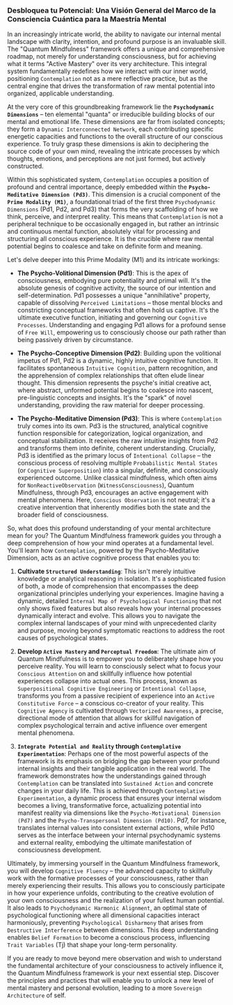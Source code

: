 ### Desbloquea tu Potencial: Una Visión General del Marco de la Consciencia Cuántica para la Maestría Mental

In an increasingly intricate world, the ability to navigate our internal mental landscape with clarity, intention, and profound purpose is an invaluable skill. The "Quantum Mindfulness" framework offers a unique and comprehensive roadmap, not merely for understanding consciousness, but for achieving what it terms "Active Mastery" over its very architecture. This integral system fundamentally redefines how we interact with our inner world, positioning `Contemplation` not as a mere reflective practice, but as the central engine that drives the transformation of raw mental potential into organized, applicable understanding.

At the very core of this groundbreaking framework lie the **`Psychodynamic Dimensions`** – ten elemental "quanta" or irreducible building blocks of our mental and emotional life. These dimensions are far from isolated concepts; they form a `Dynamic Interconnected Network`, each contributing specific energetic capacities and functions to the overall structure of our conscious experience. To truly grasp these dimensions is akin to deciphering the source code of your own mind, revealing the intricate processes by which thoughts, emotions, and perceptions are not just formed, but actively constructed.

Within this sophisticated system, `Contemplation` occupies a position of profound and central importance, deeply embedded within the **`Psycho-Meditative Dimension (Pd3)`**. This dimension is a crucial component of the **`Prime Modality (M1)`**, a foundational triad of the first three `Psychodynamic Dimensions` (Pd1, Pd2, and Pd3) that forms the very scaffolding of how we think, perceive, and interpret reality. This means that `Contemplation` is not a peripheral technique to be occasionally engaged in, but rather an intrinsic and continuous mental function, absolutely vital for processing and structuring all conscious experience. It is the crucible where raw mental potential begins to coalesce and take on definite form and meaning.

Let's delve deeper into this Prime Modality (M1) and its intricate workings:

*   **The Psycho-Volitional Dimension (Pd1)**: This is the apex of consciousness, embodying pure potentiality and primal will. It's the absolute genesis of cognitive activity, the source of our intention and self-determination. Pd1 possesses a unique "annihilative" property, capable of dissolving `Perceived Limitations` – those mental blocks and constricting conceptual frameworks that often hold us captive. It's the ultimate executive function, initiating and governing our `Cognitive Processes`. Understanding and engaging Pd1 allows for a profound sense of `Free Will`, empowering us to consciously choose our path rather than being passively driven by circumstance.

*   **The Psycho-Conceptive Dimension (Pd2)**: Building upon the volitional impetus of Pd1, Pd2 is a dynamic, highly intuitive cognitive function. It facilitates spontaneous `Intuitive Cognition`, pattern recognition, and the apprehension of complex relationships that often elude linear thought. This dimension represents the psyche's initial creative act, where abstract, unformed potential begins to coalesce into nascent, pre-linguistic concepts and insights. It's the "spark" of novel understanding, providing the raw material for deeper processing.

*   **The Psycho-Meditative Dimension (Pd3)**: This is where `Contemplation` truly comes into its own. Pd3 is the structured, analytical cognitive function responsible for categorization, logical organization, and conceptual stabilization. It receives the raw intuitive insights from Pd2 and transforms them into definite, coherent understanding. Crucially, Pd3 is identified as the primary locus of `Intentional Collapse` – the conscious process of resolving multiple `Probabilistic Mental States` (or `Cognitive Superposition`) into a singular, definite, and consciously experienced outcome. Unlike classical mindfulness, which often aims for `NonReactiveObservation` (`WitnessConsciousness`), Quantum Mindfulness, through Pd3, encourages an active engagement with mental phenomena. Here, `Conscious Observation` is not neutral; it's a creative intervention that inherently modifies both the state and the broader field of consciousness.

So, what does this profound understanding of your mental architecture mean for you? The Quantum Mindfulness framework guides you through a deep comprehension of how your mind operates at a fundamental level. You'll learn how `Contemplation`, powered by the Psycho-Meditative Dimension, acts as an active cognitive process that enables you to:

1.  **Cultivate `Structured Understanding`**: This isn't merely intuitive knowledge or analytical reasoning in isolation. It's a sophisticated fusion of both, a mode of comprehension that encompasses the deep organizational principles underlying your experiences. Imagine having a dynamic, detailed `Internal Map of Psychological Functioning` that not only shows fixed features but also reveals how your internal processes dynamically interact and evolve. This allows you to navigate the complex internal landscapes of your mind with unprecedented clarity and purpose, moving beyond symptomatic reactions to address the root causes of psychological states.

2.  **Develop `Active Mastery` and `Perceptual Freedom`**: The ultimate aim of Quantum Mindfulness is to empower you to deliberately shape how you perceive reality. You will learn to consciously select what to focus your `Conscious Attention` on and skillfully influence how potential experiences collapse into actual ones. This process, known as `Superpositional Cognitive Engineering` or `Intentional Collapse`, transforms you from a passive recipient of experience into an `Active Constitutive Force` – a conscious co-creator of your reality. This `Cognitive Agency` is cultivated through `Vectorized Awareness`, a precise, directional mode of attention that allows for skillful navigation of complex psychological terrain and active influence over emergent mental phenomena.

3.  **`Integrate Potential and Reality` through `Contemplative Experimentation`**: Perhaps one of the most powerful aspects of the framework is its emphasis on bridging the gap between your profound internal insights and their tangible application in the real world. The framework demonstrates how the understandings gained through `Contemplation` can be translated into `Sustained Action` and concrete changes in your daily life. This is achieved through `Contemplative Experimentation`, a dynamic process that ensures your internal wisdom becomes a living, transformative force, actualizing potential into manifest reality via dimensions like the `Psycho-Motivational Dimension (Pd7)` and the `Psycho-Transpersonal Dimension (Pd10)`. Pd7, for instance, translates internal values into consistent external actions, while Pd10 serves as the interface between your internal psychodynamic systems and external reality, embodying the ultimate manifestation of consciousness development.

Ultimately, by immersing yourself in the Quantum Mindfulness framework, you will develop `Cognitive Fluency` – the advanced capacity to skillfully work with the formative processes of your consciousness, rather than merely experiencing their results. This allows you to consciously participate in how your experience unfolds, contributing to the creative evolution of your own consciousness and the realization of your fullest human potential. It also leads to `Psychodynamic Harmonic Alignment`, an optimal state of psychological functioning where all dimensional capacities interact harmoniously, preventing `Psychological Disharmony` that arises from `Destructive Interference` between dimensions. This deep understanding enables `Belief Formation` to become a conscious process, influencing `Trait Variables` (Tj) that shape your long-term personality.

If you are ready to move beyond mere observation and wish to understand the fundamental architecture of your consciousness to actively influence it, the Quantum Mindfulness framework is your next essential step. Discover the principles and practices that will enable you to unlock a new level of mental mastery and personal evolution, leading to a more `Sovereign Architecture` of self.
